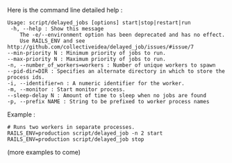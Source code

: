 Here is the command line detailed help :

    Usage: script/delayed_jobs [options] start|stop|restart|run
     -h, --help : Show this message
        The -e/--environment option has been deprecated and has no effect.
        Use RAILS_ENV and see http://github.com/collectiveidea/delayed_job/issues/#issue/7
    --min-priority N : Minimum priority of jobs to run.
    --max-priority N : Maximum priority of jobs to run.
    -n, --number_of_workers=workers : Number of unique workers to spawn
    --pid-dir=DIR : Specifies an alternate directory in which to store the process ids.
    -i, --identifier=n : A numeric identifier for the worker.
    -m, --monitor : Start monitor process.
    --sleep-delay N : Amount of time to sleep when no jobs are found
    -p, --prefix NAME : String to be prefixed to worker process names

Example :

    # Runs two workers in separate processes.
    RAILS_ENV=production script/delayed_job -n 2 start
    RAILS_ENV=production script/delayed_job stop

(more examples to come)